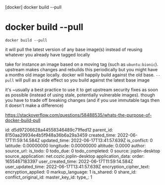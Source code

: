 [docker] docker build --pull

# docker build --pull

```
docker build --pull
```

it will pull the latest version of any base image(s) instead of reusing whatever you already have tagged locally

take for instance an image based on a moving tag (such as `ubuntu:bionic`). upstream makes changes and rebuilds this periodically but you might have a months old image locally. docker will happily build against the old base. `--pull` will pull as a side effect so you build against the latest base image

it's \~usually a best practice to use it to get upstream security fixes as soon as possible (instead of using stale, potentially vulnerable images). though you have to trade off breaking changes (and if you use immutable tags then it doesn't make a difference)

https://stackoverflow.com/questions/58488535/whats-the-purpose-of-docker-build-pull


id: d5d97206628a44558346489c71ffed12
parent_id: 8150aa29934e4b5f948a36b6a29a3459
created_time: 2022-06-17T11:59:14.584Z
updated_time: 2022-06-17T13:41:57.639Z
is_conflict: 0
latitude: 0.00000000
longitude: 0.00000000
altitude: 0.0000
author: 
source_url: 
is_todo: 0
todo_due: 0
todo_completed: 0
source: joplin-desktop
source_application: net.cozic.joplin-desktop
application_data: 
order: 1655467183397
user_created_time: 2022-06-17T11:59:14.584Z
user_updated_time: 2022-06-17T13:41:57.639Z
encryption_cipher_text: 
encryption_applied: 0
markup_language: 1
is_shared: 0
share_id: 
conflict_original_id: 
master_key_id: 
type_: 1